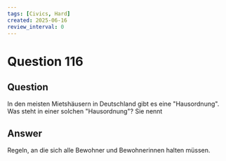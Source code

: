 ```yaml
---
tags: [Civics, Hard]
created: 2025-06-16
review_interval: 0
---
```


# Question 116

## Question

In den meisten Mietshäusern in Deutschland gibt es eine "Hausordnung". Was steht in einer solchen "Hausordnung"? Sie nennt

## Answer

Regeln, an die sich alle Bewohner und Bewohnerinnen halten müssen.

